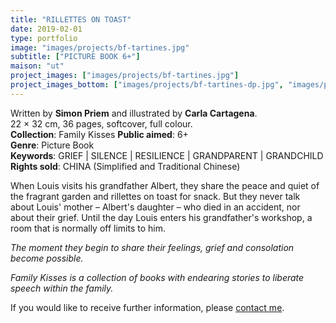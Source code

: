 ```yaml
---
title: "RILLETTES ON TOAST"
date: 2019-02-01
type: portfolio
image: "images/projects/bf-tartines.jpg"
subtitle: ["PICTURE BOOK 6+"]
maison: "ut"
project_images: ["images/projects/bf-tartines.jpg"]
project_images_bottom: ["images/projects/bf-tartines-dp.jpg", "images/projects/bf-tartines-dp2.jpg"]
---
```


Written by **Simon Priem** and illustrated by **Carla Cartagena**.   
22 × 32 cm, 36 pages, softcover, full colour.  
**Collection**: Family Kisses 
**Public aimed**: 6+   
**Genre**: Picture Book      
**Keywords**: GRIEF | SILENCE | RESILIENCE | GRANDPARENT | GRANDCHILD
**Rights sold**: CHINA (Simplified and Traditional Chinese)   


When Louis visits his grandfather Albert, they share the peace and quiet of the fragrant garden 
and rillettes on toast for snack. 
But they never talk about Louis' mother – Albert's daughter – who died in an accident, nor about their grief. 
Until the day Louis enters his grandfather's workshop, a room that is normally off limits to him.

*The moment they begin to share their feelings, grief and consolation become possible.*      




*Family Kisses is a collection of books with endearing stories to liberate speech within the family.*




If you would like to receive further information, please [contact me](mailto:melanie.guillaumin.edition@gmail.com).


